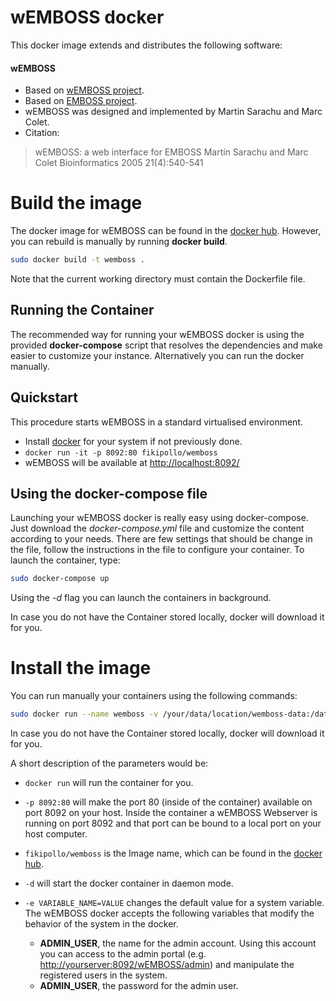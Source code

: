 wEMBOSS docker
===================

This docker image extends and distributes the following software:

#### wEMBOSS

- Based on [wEMBOSS project](http://wemboss.sourceforge.net/).
- Based on [EMBOSS project](http://emboss.sourceforge.net/).
- wEMBOSS was designed and implemented by Martin Sarachu and Marc Colet.
- Citation:
> wEMBOSS: a web interface for EMBOSS
Martín Sarachu and Marc Colet
Bioinformatics 2005 21(4):540-541

# Build the image
The docker image for wEMBOSS can be found in the [docker hub](https://hub.docker.com/r/fikipollo/wemboss/). However, you can rebuild is manually by running **docker build**.

```sh
sudo docker build -t wemboss .
```
Note that the current working directory must contain the Dockerfile file.

## Running the Container
The recommended way for running your wEMBOSS docker is using the provided **docker-compose** script that resolves the dependencies and make easier to customize your instance. Alternatively you can run the docker manually.

## Quickstart

This procedure starts wEMBOSS in a standard virtualised environment.

- Install [docker](https://docs.docker.com/engine/installation/) for your system if not previously done.
- `docker run -it -p 8092:80 fikipollo/wemboss`
- wEMBOSS will be available at [http://localhost:8092/](http://localhost:8092/)

## Using the docker-compose file
Launching your wEMBOSS docker is really easy using docker-compose. Just download the *docker-compose.yml* file and customize the content according to your needs. There are few settings that should be change in the file, follow the instructions in the file to configure your container.
To launch the container, type:
```sh
sudo docker-compose up
```
Using the *-d* flag you can launch the containers in background.

In case you do not have the Container stored locally, docker will download it for you.

# Install the image <a name="install" />
You can run manually your containers using the following commands:

```sh
sudo docker run --name wemboss -v /your/data/location/wemboss-data:/data -e ADMIN_USER=youradminuser -e ADMIN_PASS=supersecret -p 8092:80 -d fikipollo/wemboss
```

In case you do not have the Container stored locally, docker will download it for you.

A short description of the parameters would be:
- `docker run` will run the container for you.

- `-p 8092:80` will make the port 80 (inside of the container) available on port 8092 on your host.
    Inside the container a wEMBOSS Webserver is running on port 8092 and that port can be bound to a local port on your host computer.

- `fikipollo/wemboss` is the Image name, which can be found in the [docker hub](https://hub.docker.com/r/fikipollo/wemboss/).

- `-d` will start the docker container in daemon mode.

- `-e VARIABLE_NAME=VALUE` changes the default value for a system variable.
The wEMBOSS docker accepts the following variables that modify the behavior of the system in the docker.

    - **ADMIN_USER**, the name for the admin account. Using this account you can access to the admin portal (e.g. [http://yourserver:8092/wEMBOSS/admin](http://yourserver:8092/wEMBOSS/admin)) and manipulate the registered users in the system.
    - **ADMIN_USER**, the password for the admin user.
